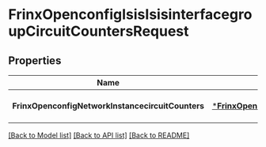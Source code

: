 # FrinxOpenconfigIsisIsisinterfacegroupCircuitCountersRequest

## Properties
Name | Type | Description | Notes
------------ | ------------- | ------------- | -------------
**FrinxOpenconfigNetworkInstancecircuitCounters** | [***FrinxOpenconfigIsisIsisinterfacegroupCircuitCounters**](frinx.openconfig.isis.isisinterfacegroup.CircuitCounters.md) |  | [optional] [default to null]

[[Back to Model list]](../README.md#documentation-for-models) [[Back to API list]](../README.md#documentation-for-api-endpoints) [[Back to README]](../README.md)


